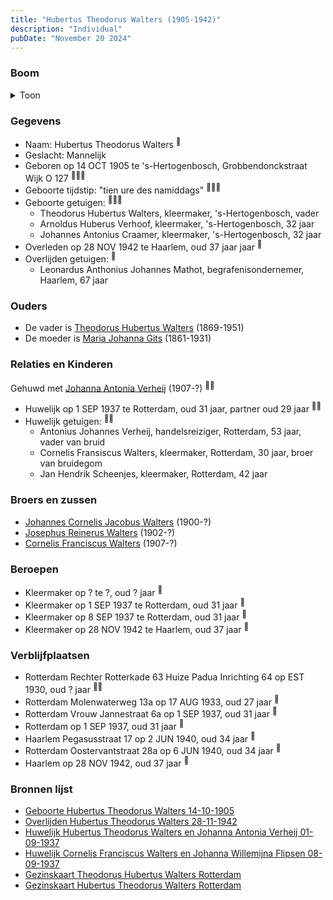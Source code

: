 ```yaml
---
title: "Hubertus Theodorus Walters (1905-1942)"
description: "Individual"
pubDate: "November 20 2024"
---
```


### Boom
<details><summary>Toon</summary>

![test](https://www.plantuml.com/plantuml/svg/dPDHRzem4CVV_IbExKEVa1922a685gfGXhQsscZtY9paHhmuDh8TLQZYk-zeaWPDsrhjpJhxx_lvVicrTTougfJC5aBjkE4b93mjjaPNAhlHKXjmXYjBMwWSoqM6a0gJIgpNMExS7aei4pIsBbc71hNRxv2Tt9fARYsyC02OQvEXMUSYBHHQEvcKNAZf509sOEm27bvRMLOdpjOvwaoRoiAoeYQE5j-vf1xs3BY5Jvxd3KE0ypXOX8ivTNZv8L1c1vYC4vxiDubsJk9u2lq8Pe-tu8yk8xYmlINTfRUe4ctJ_2HaYqhA3LVP9ZNQsaGJ8wNz05QpE_2Zq8VOx0YruVl2ZU2mqZbNYiEjS2TSbyIrcCT17FoBouDlySEHowUuKbYW-W1FMAUYm8UlT1MQZ9STrMJyZ5acrBO-kdhyJ0sYw1LjGMZz0CwbsEPkZrBgPy8xi6QKlLvpWZLlw0fDaWh7hT60jUtUr7IsVfSq6i2RwVTb-GEulrdJyxpmFsJrHt1t_qJfGH-Md1k9nz6qiAshcN9QaRidD3cAdntfXxJH1r4By8Od0jv5kuAhlrXgVGuxISC_Iw9Hjaw6h27k2kmQLKQ_z2y0)
</details>

### Gegevens
- Naam: Hubertus Theodorus Walters <sup><a href="../s00103/" style="text-decoration:none" title="Geboorte Hubertus Theodorus Walters 14-10-1905">:link:</a></sup>
- Geslacht: Mannelijk
- Geboren op 14 OCT 1905 te 's-Hertogenbosch, Grobbendonckstraat Wijk O 127 <sup><a href="../s00103/" style="text-decoration:none" title="Geboorte Hubertus Theodorus Walters 14-10-1905">:link:</a><a href="../s00235/" style="text-decoration:none" title="Gezinskaart Theodorus Hubertus Walters Rotterdam">:link:</a><a href="../s00234/" style="text-decoration:none" title="Gezinskaart Hubertus Theodorus Walters Rotterdam">:link:</a></sup>
- Geboorte tijdstip: "tien ure des namiddags" <sup><a href="../s00103/" style="text-decoration:none" title="Geboorte Hubertus Theodorus Walters 14-10-1905">:link:</a><a href="../s00235/" style="text-decoration:none" title="Gezinskaart Theodorus Hubertus Walters Rotterdam">:link:</a><a href="../s00234/" style="text-decoration:none" title="Gezinskaart Hubertus Theodorus Walters Rotterdam">:link:</a></sup>
- Geboorte getuigen: <sup><a href="../s00103/" style="text-decoration:none" title="Geboorte Hubertus Theodorus Walters 14-10-1905">:link:</a><a href="../s00235/" style="text-decoration:none" title="Gezinskaart Theodorus Hubertus Walters Rotterdam">:link:</a><a href="../s00234/" style="text-decoration:none" title="Gezinskaart Hubertus Theodorus Walters Rotterdam">:link:</a></sup>
  - Theodorus Hubertus Walters, kleermaker, \'s-Hertogenbosch, vader
  - Arnoldus Huberus Verhoof, kleermaker, \'s-Hertogenbosch, 32 jaar
  - Johannes Antonius Craamer, kleermaker, \'s-Hertogenbosch, 32 jaar
- Overleden op 28 NOV 1942 te Haarlem, oud 37 jaar jaar <sup><a href="../s00108/" style="text-decoration:none" title="Overlijden Hubertus Theodorus Walters 28-11-1942">:link:</a></sup>
- Overlijden getuigen: <sup><a href="../s00108/" style="text-decoration:none" title="Overlijden Hubertus Theodorus Walters 28-11-1942">:link:</a></sup>
  - Leonardus Anthonius Johannes Mathot, begrafenisondernemer, Haarlem, 67 jaar

### Ouders
- De vader is [Theodorus Hubertus Walters](../i00075/) (1869-1951)
- De moeder is [Maria Johanna Gits](../i00076/) (1861-1931)

### Relaties en Kinderen

Gehuwd met [Johanna Antonia Verheij](../i00086/) (1907-?) <sup><a href="../s00106/" style="text-decoration:none" title="Huwelijk Hubertus Theodorus Walters en Johanna Antonia Verheij 01-09-1937">:link:</a><a href="../s00234/" style="text-decoration:none" title="Gezinskaart Hubertus Theodorus Walters Rotterdam">:link:</a></sup>
- Huwelijk op 1 SEP 1937 te Rotterdam, oud 31 jaar, partner oud 29 jaar <sup><a href="../s00106/" style="text-decoration:none" title="Huwelijk Hubertus Theodorus Walters en Johanna Antonia Verheij 01-09-1937">:link:</a><a href="../s00234/" style="text-decoration:none" title="Gezinskaart Hubertus Theodorus Walters Rotterdam">:link:</a></sup>
- Huwelijk getuigen:  <sup><a href="../s00106/" style="text-decoration:none" title="Huwelijk Hubertus Theodorus Walters en Johanna Antonia Verheij 01-09-1937">:link:</a><a href="../s00234/" style="text-decoration:none" title="Gezinskaart Hubertus Theodorus Walters Rotterdam">:link:</a></sup>
  - Antonius Johannes Verheij, handelsreiziger, Rotterdam, 53 jaar, vader van bruid
  - Cornelis Fransiscus Walters, kleermaker, Rotterdam, 30 jaar, broer van bruidegom
  - Jan Hendrik Scheenjes, kleermaker, Rotterdam, 42 jaar

### Broers en zussen
- [Johannes Cornelis Jacobus Walters](../i00083/) (1900-?)
- [Josephus Reinerus Walters](../i00073/) (1902-?)
- [Cornelis Franciscus Walters](../i00085/) (1907-?)

### Beroepen
- Kleermaker op ? te ?, oud ? jaar <sup><a href="../s00234/" style="text-decoration:none" title="Gezinskaart Hubertus Theodorus Walters Rotterdam">:link:</a></sup>
- Kleermaker op 1 SEP 1937 te Rotterdam, oud 31 jaar <sup><a href="../s00106/" style="text-decoration:none" title="Huwelijk Hubertus Theodorus Walters en Johanna Antonia Verheij 01-09-1937">:link:</a></sup>
- Kleermaker op 8 SEP 1937 te Rotterdam, oud 31 jaar <sup><a href="../s00107/" style="text-decoration:none" title="Huwelijk Cornelis Franciscus Walters en Johanna Willemijna Flipsen 08-09-1937">:link:</a></sup>
- Kleermaker op 28 NOV 1942 te Haarlem, oud 37 jaar <sup><a href="../s00108/" style="text-decoration:none" title="Overlijden Hubertus Theodorus Walters 28-11-1942">:link:</a></sup>

### Verblijfplaatsen
- Rotterdam Rechter Rotterkade 63 Huize Padua Inrichting 64 op EST 1930, oud ? jaar  <sup><a href="../s00234/" style="text-decoration:none" title="Gezinskaart Hubertus Theodorus Walters Rotterdam">:link:</a><a href="../s00236/" style="text-decoration:none" title="Huize Padua Rotterdam">:link:</a></sup>
- Rotterdam Molenwaterweg 13a op 17 AUG 1933, oud 27 jaar  <sup><a href="../s00234/" style="text-decoration:none" title="Gezinskaart Hubertus Theodorus Walters Rotterdam">:link:</a></sup>
- Rotterdam Vrouw Jannestraat 6a op 1 SEP 1937, oud 31 jaar  <sup><a href="../s00234/" style="text-decoration:none" title="Gezinskaart Hubertus Theodorus Walters Rotterdam">:link:</a></sup>
- Rotterdam  op 1 SEP 1937, oud 31 jaar  <sup><a href="../s00106/" style="text-decoration:none" title="Huwelijk Hubertus Theodorus Walters en Johanna Antonia Verheij 01-09-1937">:link:</a></sup>
- Haarlem Pegasusstraat 17 op 2 JUN 1940, oud 34 jaar  <sup><a href="../s00234/" style="text-decoration:none" title="Gezinskaart Hubertus Theodorus Walters Rotterdam">:link:</a></sup>
- Rotterdam Oostervantstraat 28a op 6 JUN 1940, oud 34 jaar  <sup><a href="../s00234/" style="text-decoration:none" title="Gezinskaart Hubertus Theodorus Walters Rotterdam">:link:</a></sup>
- Haarlem  op 28 NOV 1942, oud 37 jaar  <sup><a href="../s00108/" style="text-decoration:none" title="Overlijden Hubertus Theodorus Walters 28-11-1942">:link:</a></sup>

### Bronnen lijst
- [Geboorte Hubertus Theodorus Walters 14-10-1905](../s00103/)
- [Overlijden Hubertus Theodorus Walters 28-11-1942](../s00108/)
- [Huwelijk Hubertus Theodorus Walters en Johanna Antonia Verheij 01-09-1937](../s00106/)
- [Huwelijk Cornelis Franciscus Walters en Johanna Willemijna Flipsen 08-09-1937](../s00107/)
- [Gezinskaart Theodorus Hubertus Walters Rotterdam](../s00235/)
- [Gezinskaart Hubertus Theodorus Walters Rotterdam](../s00234/)